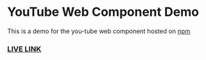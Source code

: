 # YouTube Web Component Demo

This is a demo for the you-tube web component hosted on [npm](https://www.npmjs.com/package/you-tube)

### [LIVE LINK](https://niklus.github.io/you-tube-demo/)
